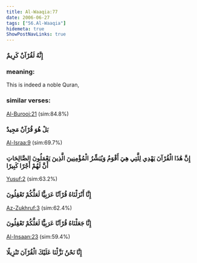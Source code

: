 ```yaml
---
title: Al-Waaqia:77
date: 2006-06-27
tags: ["56.Al-Waaqia"]
hidemeta: true 
ShowPostNavLinks: true 
---
```

### إِنَّهُ لَقُرْآنٌ كَرِيمٌ
### meaning: 
This is indeed a noble Quran,
### similar verses: 

[Al-Burooj:21](/85/21) (sim:84.8%)

### بَلْ هُوَ قُرْآنٌ مَجِيدٌ

[Al-Israa:9](/17/9) (sim:69.7%)

### إِنَّ هَٰذَا الْقُرْآنَ يَهْدِي لِلَّتِي هِيَ أَقْوَمُ وَيُبَشِّرُ الْمُؤْمِنِينَ الَّذِينَ يَعْمَلُونَ الصَّالِحَاتِ أَنَّ لَهُمْ أَجْرًا كَبِيرًا

[Yusuf:2](/12/2) (sim:63.2%)

### إِنَّا أَنْزَلْنَاهُ قُرْآنًا عَرَبِيًّا لَعَلَّكُمْ تَعْقِلُونَ

[Az-Zukhruf:3](/43/3) (sim:62.4%)

### إِنَّا جَعَلْنَاهُ قُرْآنًا عَرَبِيًّا لَعَلَّكُمْ تَعْقِلُونَ

[Al-Insaan:23](/76/23) (sim:59.4%)

### إِنَّا نَحْنُ نَزَّلْنَا عَلَيْكَ الْقُرْآنَ تَنْزِيلًا
